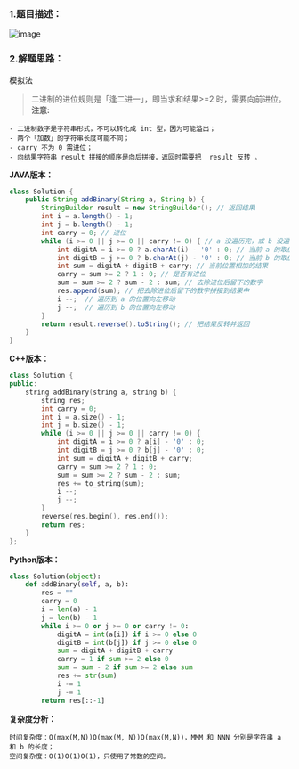 ### 1.题目描述：

![image](https://user-images.githubusercontent.com/42907149/141610804-b2b1556f-9e46-4ca7-b192-c97f92e21ad0.png)

### 2.解题思路：

模拟法
> 二进制的进位规则是「逢二进一」，即当求和结果>=2 时，需要向前进位。
**注意:**

    - 二进制数字是字符串形式，不可以转化成 int 型，因为可能溢出；
    - 两个「加数」的字符串长度可能不同；
    - carry 不为 0 需进位；
    - 向结果字符串 result 拼接的顺序是向后拼接，返回时需要把  result 反转 。


**JAVA版本：**

```java
class Solution {
    public String addBinary(String a, String b) {
        StringBuilder result = new StringBuilder(); // 返回结果
        int i = a.length() - 1; 
        int j = b.length() - 1; 
        int carry = 0; // 进位
        while (i >= 0 || j >= 0 || carry != 0) { // a 没遍历完，或 b 没遍历完，或进位不为 0
            int digitA = i >= 0 ? a.charAt(i) - '0' : 0; // 当前 a 的取值
            int digitB = j >= 0 ? b.charAt(j) - '0' : 0; // 当前 b 的取值
            int sum = digitA + digitB + carry; // 当前位置相加的结果
            carry = sum >= 2 ? 1 : 0; // 是否有进位
            sum = sum >= 2 ? sum - 2 : sum; // 去除进位后留下的数字
            res.append(sum); // 把去除进位后留下的数字拼接到结果中
            i --;  // 遍历到 a 的位置向左移动
            j --;  // 遍历到 b 的位置向左移动
        }
        return result.reverse().toString(); // 把结果反转并返回
    }
}
```
**C++版本：**
```C++
class Solution {
public:
    string addBinary(string a, string b) {
        string res;
        int carry = 0;
        int i = a.size() - 1;
        int j = b.size() - 1;
        while (i >= 0 || j >= 0 || carry != 0) {
            int digitA = i >= 0 ? a[i] - '0' : 0;
            int digitB = j >= 0 ? b[j] - '0' : 0;
            int sum = digitA + digitB + carry;
            carry = sum >= 2 ? 1 : 0;
            sum = sum >= 2 ? sum - 2 : sum;
            res += to_string(sum);
            i --;
            j --;
        }
        reverse(res.begin(), res.end());
        return res;
    }
};

```

**Python版本：**
```Python
class Solution(object):
    def addBinary(self, a, b):
        res = ""
        carry = 0
        i = len(a) - 1
        j = len(b) - 1
        while i >= 0 or j >= 0 or carry != 0:
            digitA = int(a[i]) if i >= 0 else 0
            digitB = int(b[j]) if j >= 0 else 0
            sum = digitA + digitB + carry
            carry = 1 if sum >= 2 else 0
            sum = sum - 2 if sum >= 2 else sum
            res += str(sum)
            i -= 1
            j -= 1
        return res[::-1]
```

**复杂度分析：**

    时间复杂度：O(max(M,N))O(max(M, N))O(max(M,N))，MMM 和 NNN 分别是字符串 a 和 b 的长度；
    空间复杂度：O(1)O(1)O(1)，只使用了常数的空间。
